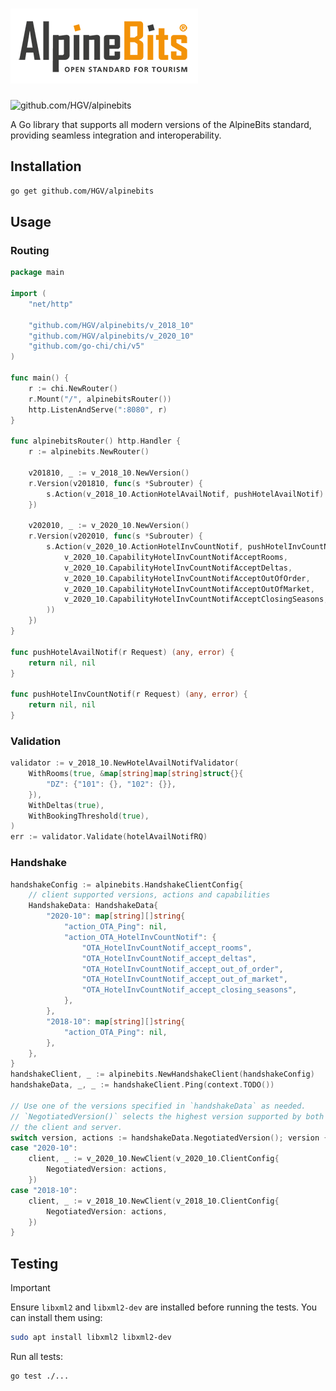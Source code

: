 # ![github.com/HGV/alpinebits-http](./docs/alpinebits.png)

![github.com/HGV/alpinebits](https://github.com/HGV/alpinebits/workflows/test/badge.svg)

A Go library that supports all modern versions of the AlpineBits standard, providing seamless integration and interoperability.

## Installation

```sh
go get github.com/HGV/alpinebits
```

## Usage

### Routing

```go
package main

import (
    "net/http"

    "github.com/HGV/alpinebits/v_2018_10"
    "github.com/HGV/alpinebits/v_2020_10"
    "github.com/go-chi/chi/v5"
)

func main() {
    r := chi.NewRouter()
    r.Mount("/", alpinebitsRouter())
    http.ListenAndServe(":8080", r)
}

func alpinebitsRouter() http.Handler {
    r := alpinebits.NewRouter()

    v201810, _ := v_2018_10.NewVersion()
    r.Version(v201810, func(s *Subrouter) {
        s.Action(v_2018_10.ActionHotelAvailNotif, pushHotelAvailNotif)
    })

    v202010, _ := v_2020_10.NewVersion()
    r.Version(v202010, func(s *Subrouter) {
        s.Action(v_2020_10.ActionHotelInvCountNotif, pushHotelInvCountNotif, alpinebits.WithCapabilities(
            v_2020_10.CapabilityHotelInvCountNotifAcceptRooms,
            v_2020_10.CapabilityHotelInvCountNotifAcceptDeltas,
            v_2020_10.CapabilityHotelInvCountNotifAcceptOutOfOrder,
            v_2020_10.CapabilityHotelInvCountNotifAcceptOutOfMarket,
            v_2020_10.CapabilityHotelInvCountNotifAcceptClosingSeasons,
        ))
    })
}

func pushHotelAvailNotif(r Request) (any, error) {
    return nil, nil
}

func pushHotelInvCountNotif(r Request) (any, error) {
    return nil, nil
}
```

### Validation

```go
validator := v_2018_10.NewHotelAvailNotifValidator(
    WithRooms(true, &map[string]map[string]struct{}{
        "DZ": {"101": {}, "102": {}},
    }),
    WithDeltas(true),
    WithBookingThreshold(true),
)
err := validator.Validate(hotelAvailNotifRQ)
```

### Handshake

```go
handshakeConfig := alpinebits.HandshakeClientConfig{
    // client supported versions, actions and capabilities
    HandshakeData: HandshakeData{
        "2020-10": map[string][]string{
            "action_OTA_Ping": nil,
            "action_OTA_HotelInvCountNotif": {
                "OTA_HotelInvCountNotif_accept_rooms",
                "OTA_HotelInvCountNotif_accept_deltas",
                "OTA_HotelInvCountNotif_accept_out_of_order",
                "OTA_HotelInvCountNotif_accept_out_of_market",
                "OTA_HotelInvCountNotif_accept_closing_seasons",
            },
        },
        "2018-10": map[string][]string{
            "action_OTA_Ping": nil,
        },
    },
}
handshakeClient, _ := alpinebits.NewHandshakeClient(handshakeConfig)
handshakeData, _, _ := handshakeClient.Ping(context.TODO())

// Use one of the versions specified in `handshakeData` as needed.
// `NegotiatedVersion()` selects the highest version supported by both
// the client and server.
switch version, actions := handshakeData.NegotiatedVersion(); version {
case "2020-10":
    client, _ := v_2020_10.NewClient(v_2020_10.ClientConfig{
        NegotiatedVersion: actions,
    })
case "2018-10":
    client, _ := v_2018_10.NewClient(v_2018_10.ClientConfig{
        NegotiatedVersion: actions,
    })
}
```

## Testing

> [!IMPORTANT]
> Ensure `libxml2` and `libxml2-dev` are installed before running the tests. You can install them using:

```sh
sudo apt install libxml2 libxml2-dev
```

Run all tests:

```sh
go test ./...
```

